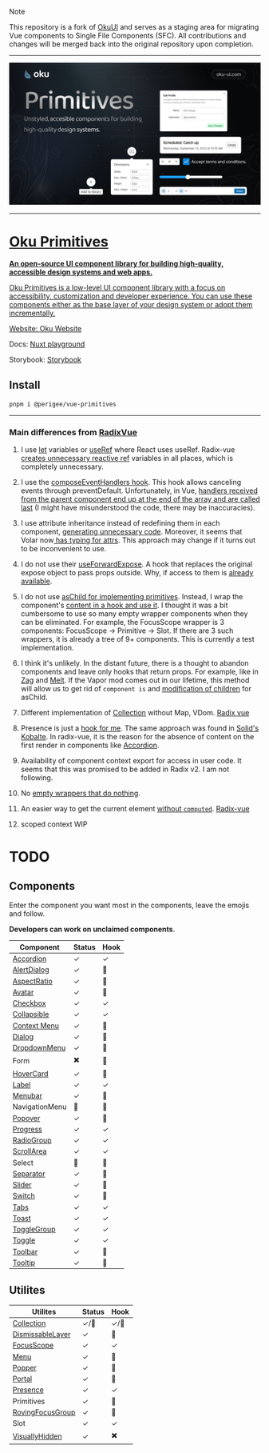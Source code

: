 > [!NOTE]
> This repository is a fork of [OkuUI](https://github.com/oku-ui/primitives) and serves as a staging area for migrating Vue components to Single File Components (SFC). All contributions and changes will be merged back into the original repository upon completion.

---

<a href="https://oku-ui.com">
  <img alt="Oku UI hero image" src="https://github.com/oku-ui/primitives/blob/main/.github/assets/primitives-cover.png?raw=true"
</a>

---

# Oku Primitives

**An open-source UI component library for building high-quality, accessible design systems and web apps.**

Oku Primitives is a low-level UI component library with a focus on accessibility, customization and developer experience. You can use these components either as the base layer of your design system or adopt them incrementally.

Website: [Oku Website](https://oku-ui.com)

Docs: [Nuxt playground](https://vue-primitives-docs.netlify.app/)

Storybook: [Storybook](https://vue-primitives.netlify.app)

## Install

```sh
pnpm i @perigee/vue-primitives
```

---

### Main differences from [RadixVue](https://github.com/radix-vue/radix-vue)

1) I use [let](https://github.com/perigee-ui/vue-primitives/blob/7c341db59fdfdb0cc88dfa6614d6c390b6856780/packages/vue-primitives/src/hover-card/HoverCardRoot.vue#L22) variables or [useRef](https://github.com/perigee-ui/vue-primitives/blob/7c341db59fdfdb0cc88dfa6614d6c390b6856780/packages/vue-primitives/src/hooks/useRef.ts#L18) where React uses useRef. Radix-vue [creates unnecessary reactive ref](https://github.com/radix-vue/radix-vue/blob/3f0f965fcf6fc3901e4fbbedf9a68dcb7d706f3f/packages/radix-vue/src/HoverCard/HoverCardRoot.vue#L64) variables in all places, which is completely unnecessary.

2) I use the [composeEventHandlers hook](https://github.com/radix-ui/primitives/blob/660060a765634e9cc7bf4513f41e8dabc9824d74/packages/core/primitive/src/primitive.tsx#L1). This hook allows canceling events through preventDefault. Unfortunately, in Vue, [handlers received from the parent component end up at the end of the array and are called last](https://github.com/vuejs/core-vapor/blob/30583b9ee1c696d3cb836f0bfd969793e57e849d/packages/runtime-core/src/vnode.ts#L886) (I might have misunderstood the code, there may be inaccuracies).

3) I use attribute inheritance instead of redefining them in each component, [generating unnecessary code](https://github.com/radix-vue/radix-vue/blob/3f0f965fcf6fc3901e4fbbedf9a68dcb7d706f3f/packages/radix-vue/src/shared/useForwardProps.ts#L16). Moreover, it seems that Volar now[ has typing for attrs](https://github.com/vuejs/language-tools/pull/4103). This approach may change if it turns out to be inconvenient to use.

4) I do not use their [useForwardExpose](https://github.com/radix-vue/radix-vue/blob/3f0f965fcf6fc3901e4fbbedf9a68dcb7d706f3f/packages/radix-vue/src/shared/useForwardExpose.ts#L21). A hook that replaces the original expose object to pass props outside. Why, if access to them is [already available](https://vuejs.org/api/component-instance.html#props).

5) I do not use [asChild for implementing primitives](https://github.com/radix-vue/radix-vue/blob/3f0f965fcf6fc3901e4fbbedf9a68dcb7d706f3f/packages/radix-vue/src/Menu/MenuContentImpl.vue#L274). Instead, I wrap the component's [content in a hook and use it](https://github.com/perigee-ui/vue-primitives/blob/a991db71fbecf364cd0b8479b294606236b104b4/packages/vue-primitives/src/dialog/DialogContentModal.vue#L65). I thought it was a bit cumbersome to use so many empty wrapper components when they can be eliminated. For example, the FocusScope wrapper is 3 components: FocusScope -> Primitive -> Slot. If there are 3 such wrappers, it is already a tree of 9+ components.
This is currently a test implementation.

6) I think it's unlikely. In the distant future, there is a thought to abandon components and leave only hooks that return props. For example, like in [Zag](https://zagjs.com/components/react/accordion) and [Melt](https://melt-ui.com/docs/introduction). If the Vapor mod comes out in our lifetime, this method will allow us to get rid of `component is` and [modification of children](https://github.com/radix-vue/radix-vue/blob/3f0f965fcf6fc3901e4fbbedf9a68dcb7d706f3f/packages/radix-vue/src/Primitive/Slot.ts#L12) for asChild.

7) Different implementation of [Collection](https://github.com/perigee-ui/vue-primitives/blob/7c341db59fdfdb0cc88dfa6614d6c390b6856780/packages/vue-primitives/src/collection/Collection.ts#L29) without Map, VDom. [Radix vue](https://github.com/radix-vue/radix-vue/blob/3f0f965fcf6fc3901e4fbbedf9a68dcb7d706f3f/packages/radix-vue/src/Collection/Collection.ts#L59)

8) Presence is just a [hook for me](https://github.com/perigee-ui/vue-primitives/blob/7c341db59fdfdb0cc88dfa6614d6c390b6856780/packages/vue-primitives/src/presence/usePresence.ts#L8). The same approach was found in [Solid's Kobalte](https://github.com/corvudev/corvu/blob/main/packages/solid-presence/src/presence.ts). In radix-vue, it is the reason for the absence of content on the first render in components like [Accordion](https://github.com/radix-vue/radix-vue/issues/978).

9) Availability of component context export for access in user code. It seems that this was promised to be added in Radix v2. I am not following.

10) No [empty wrappers that do nothing](https://github.com/radix-vue/radix-vue/blob/3f0f965fcf6fc3901e4fbbedf9a68dcb7d706f3f/packages/radix-vue/src/AlertDialog/AlertDialogTrigger.vue).

11) An easier way to get the current element [without `computed`](https://github.com/perigee-ui/vue-primitives/blob/7c341db59fdfdb0cc88dfa6614d6c390b6856780/packages/vue-primitives/src/hooks/useForwardElement.ts#L4). [Radix-vue](https://github.com/radix-vue/radix-vue/blob/3f0f965fcf6fc3901e4fbbedf9a68dcb7d706f3f/packages/radix-vue/src/shared/useForwardExpose.ts#L9C9-L9C23)

12) scoped context WIP

# TODO

## Components

Enter the component you want most in the components, leave the emojis and follow.

**Developers can work on unclaimed components**.

| Component                                                                                       | Status | Hook |
| ----------------------------------------------------------------------------------------------- | ------ | ---- |
| [Accordion](https://vue-primitives.netlify.app/?path=/story/components-accordion--single)       | ✓      | ✓    |
| [AlertDialog](https://vue-primitives.netlify.app/?path=/story/components-alertdialog--styled)   | ✓      | 🚧    |
| [AspectRatio](https://vue-primitives.netlify.app/?path=/story/components-aspectratio--styled)   | ✓      | 🚧    |
| [Avatar](https://vue-primitives.netlify.app/?path=/story/components-avatar--styled)             | ✓      | 🚧    |
| [Checkbox](https://vue-primitives.netlify.app/?path=/story/components-checkbox--styled)         | ✓      | ✓    |
| [Collapsible](https://vue-primitives.netlify.app/?path=/story/components-collapsible--styled)   | ✓      | ✓    |
| [Context Menu](https://vue-primitives.netlify.app/?path=/story/components-contextmenu--styled)  | ✓      | 🚧    |
| [Dialog](https://vue-primitives.netlify.app/?path=/story/components-dialog--styled)             | ✓      | 🚧    |
| [DropdownMenu](https://vue-primitives.netlify.app/?path=/story/components-dropdownmenu--styled) | ✓      | 🚧    |
| Form                                                                                            | ✖️      | 🚧    |
| [HoverCard](https://vue-primitives.netlify.app/?path=/story/components-hovercard--chromatic)    | ✓      | 🚧    |
| [Label](https://vue-primitives.netlify.app/?path=/story/components-label--styled)               | ✓      | ✓    |
| [Menubar](https://vue-primitives.netlify.app/?path=/story/components-menubar--styled)           | ✓      | 🚧    |
| NavigationMenu                                                                                  | 🚧      | 🚧    |
| [Popover](https://vue-primitives.netlify.app/?path=/story/components-popover--styled)           | ✓      | 🚧    |
| [Progress](https://vue-primitives.netlify.app/?path=/story/components-progress--styled)         | ✓      | ✓    |
| [RadioGroup](https://vue-primitives.netlify.app/?path=/story/components-radiogroup--styled)     | ✓      | ✓    |
| [ScrollArea](https://vue-primitives.netlify.app/?path=/story/components-scrollarea--basic)      | ✓      | ✓    |
| Select                                                                                          | 🚧      | 🚧    |
| [Separator](https://vue-primitives.netlify.app/?path=/story/components-separator--styled)       | ✓      | 🚧    |
| [Slider](https://vue-primitives.netlify.app/?path=/story/components-slider--styled)             | ✓      | 🚧    |
| [Switch](https://vue-primitives.netlify.app/?path=/story/components-switch--styled)             | ✓      | 🚧    |
| [Tabs](https://vue-primitives.netlify.app/?path=/story/components-tabs--styled)                 | ✓      | ✓    |
| [Toast](https://vue-primitives.netlify.app/?path=/story/components-toast--styled)               | ✓      | ✓    |
| [ToggleGroup](https://vue-primitives.netlify.app/?path=/story/components-togglegroup--single)   | ✓      | ✓    |
| [Toggle](https://vue-primitives.netlify.app/?path=/story/components-toggle--styled)             | ✓      | ✓    |
| [Toolbar](https://vue-primitives.netlify.app/?path=/story/components-toolbar--styled)           | ✓      | 🚧    |
| [Tooltip](https://vue-primitives.netlify.app/?path=/story/components-tooltip--styled)           | ✓      | 🚧    |

## Utilites

| Utilites                                                                                              | Status | Hook |
| ----------------------------------------------------------------------------------------------------- | ------ | ---- |
| [Collection](https://vue-primitives.netlify.app/?path=/story/utilities-rovingfocusgroup--basic)       | ✓/🚧    | ✓/🚧  |
| [DismissableLayer](https://vue-primitives.netlify.app/?path=/story/utilities-dismissablelayer--basic) | ✓      | 🚧    |
| [FocusScope](https://vue-primitives.netlify.app/?path=/story/utilities-focusscope--basic)             | ✓      | ✓    |
| [Menu](https://vue-primitives.netlify.app/?path=/story/utilities-menu--styled)                        | ✓      | 🚧    |
| [Popper](https://vue-primitives.netlify.app/?path=/story/utilities-popper--styled)                    | ✓      | 🚧    |
| [Portal](https://vue-primitives.netlify.app/?path=/story/utilities-portal--base)                      | ✓      | 🚧    |
| [Presence](https://vue-primitives.netlify.app/?path=/story/utilities-presence--basic)                 | ✓      | ✓    |
| Primitives                                                                                            | ✓      | 🚧    |
| [RovingFocusGroup](https://vue-primitives.netlify.app/?path=/story/utilities-rovingfocusgroup--basic) | ✓      | 🚧    |
| Slot                                                                                                  | ✓      | ✓    |
| [VisuallyHidden](https://vue-primitives.netlify.app/?path=/story/utilities-visuallyhidden--basic)     | ✓      | ✖️    |
